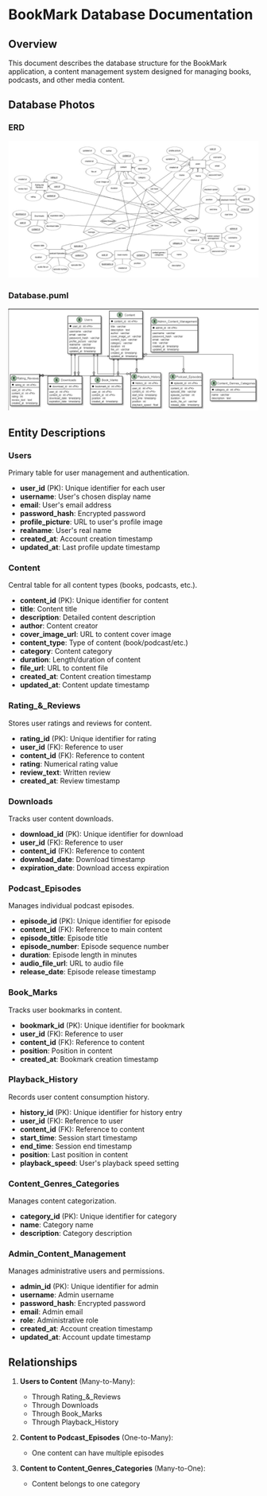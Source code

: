 # BookMark Database Documentation

## Overview
This document describes the database structure for the BookMark application, a content management system designed for managing books, podcasts, and other media content.

## Database Photos

### ERD
![ERD](./ERD.jpg)

### Database.puml
![Database.puml](./database_puml.png)

## Entity Descriptions

### Users
Primary table for user management and authentication.
- **user_id** (PK): Unique identifier for each user
- **username**: User's chosen display name
- **email**: User's email address
- **password_hash**: Encrypted password
- **profile_picture**: URL to user's profile image
- **realname**: User's real name
- **created_at**: Account creation timestamp
- **updated_at**: Last profile update timestamp

### Content
Central table for all content types (books, podcasts, etc.).
- **content_id** (PK): Unique identifier for content
- **title**: Content title
- **description**: Detailed content description
- **author**: Content creator
- **cover_image_url**: URL to content cover image
- **content_type**: Type of content (book/podcast/etc.)
- **category**: Content category
- **duration**: Length/duration of content
- **file_url**: URL to content file
- **created_at**: Content creation timestamp
- **updated_at**: Content update timestamp

### Rating_&_Reviews
Stores user ratings and reviews for content.
- **rating_id** (PK): Unique identifier for rating
- **user_id** (FK): Reference to user
- **content_id** (FK): Reference to content
- **rating**: Numerical rating value
- **review_text**: Written review
- **created_at**: Review timestamp

### Downloads
Tracks user content downloads.
- **download_id** (PK): Unique identifier for download
- **user_id** (FK): Reference to user
- **content_id** (FK): Reference to content
- **download_date**: Download timestamp
- **expiration_date**: Download access expiration

### Podcast_Episodes
Manages individual podcast episodes.
- **episode_id** (PK): Unique identifier for episode
- **content_id** (FK): Reference to main content
- **episode_title**: Episode title
- **episode_number**: Episode sequence number
- **duration**: Episode length in minutes
- **audio_file_url**: URL to audio file
- **release_date**: Episode release timestamp

### Book_Marks
Tracks user bookmarks in content.
- **bookmark_id** (PK): Unique identifier for bookmark
- **user_id** (FK): Reference to user
- **content_id** (FK): Reference to content
- **position**: Position in content
- **created_at**: Bookmark creation timestamp

### Playback_History
Records user content consumption history.
- **history_id** (PK): Unique identifier for history entry
- **user_id** (FK): Reference to user
- **content_id** (FK): Reference to content
- **start_time**: Session start timestamp
- **end_time**: Session end timestamp
- **position**: Last position in content
- **playback_speed**: User's playback speed setting

### Content_Genres_Categories
Manages content categorization.
- **category_id** (PK): Unique identifier for category
- **name**: Category name
- **description**: Category description

### Admin_Content_Management
Manages administrative users and permissions.
- **admin_id** (PK): Unique identifier for admin
- **username**: Admin username
- **password_hash**: Encrypted password
- **email**: Admin email
- **role**: Administrative role
- **created_at**: Account creation timestamp
- **updated_at**: Account update timestamp

## Relationships

1. **Users to Content** (Many-to-Many):
   - Through Rating_&_Reviews
   - Through Downloads
   - Through Book_Marks
   - Through Playback_History

2. **Content to Podcast_Episodes** (One-to-Many):
   - One content can have multiple episodes

3. **Content to Content_Genres_Categories** (Many-to-One):
   - Content belongs to one category

##